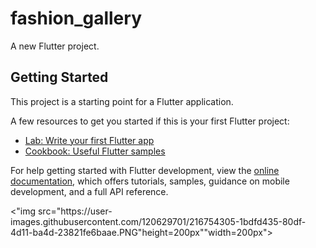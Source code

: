 # fashion_gallery

A new Flutter project.

## Getting Started

This project is a starting point for a Flutter application.

A few resources to get you started if this is your first Flutter project:

- [Lab: Write your first Flutter app](https://docs.flutter.dev/get-started/codelab)
- [Cookbook: Useful Flutter samples](https://docs.flutter.dev/cookbook)

For help getting started with Flutter development, view the
[online documentation](https://docs.flutter.dev/), which offers tutorials,
samples, guidance on mobile development, and a full API reference.
<p>
<"img src="https://user-images.githubusercontent.com/120629701/216754305-1bdfd435-80df-4d11-ba4d-23821fe6baae.PNG"height=200px""width=200px">
</p>
